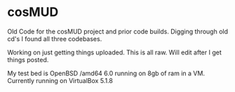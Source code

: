 cosMUD
======

Old Code for the cosMUD project and prior code builds.
Digging through old cd's I found all three codebases. 

Working on just getting things uploaded. This is all raw. Will edit after I get things posted.

My test bed is OpenBSD /amd64 6.0 running on 8gb of ram in a VM. 
Currently running on VirtualBox 5.1.8

